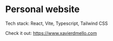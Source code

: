 # Personal website

Tech stack: React, Vite, Typescript, Tailwind CSS

Check it out: https://www.xavierdmello.com
